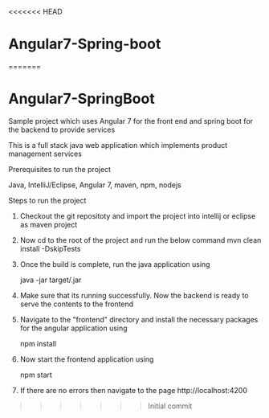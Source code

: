<<<<<<< HEAD
# Angular7-Spring-boot
=======
# Angular7-SpringBoot
Sample project which uses Angular 7 for the front end and spring boot for the backend to provide services

This is a full stack java web application which implements product management services

Prerequisites to run the project

Java, IntelliJ/Eclipse, Angular 7, maven, npm, nodejs

Steps to run the project

1. Checkout the git repositoty and import the project into intellij or eclipse as maven project

2. Now cd to the root of the project and run the below command
    mvn clean install -DskipTests

3. Once the build is complete, run the java application using

    java -jar target/<project-name>.jar

4. Make sure that its running successfully. Now the backend is ready to serve the contents to the frontend

5. Navigate to the "frontend" directory and install the necessary packages for the angular application using

    npm install
    
6. Now start the frontend application using

    npm start
    
7. If there are no errors then navigate to the page http://localhost:4200
>>>>>>> Initial commit
